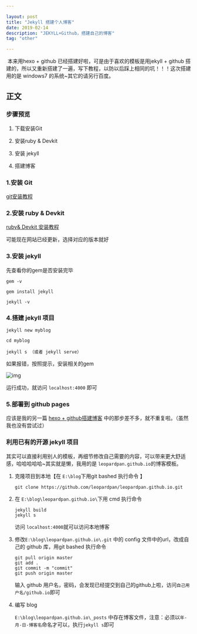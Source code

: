 ```yaml
---

layout: post
title: "Jekyll 搭建个人博客"
date: 2019-02-14 
description: "JEKYLL+Github，搭建自己的博客"
tag: "other"

---
```


​	本来用hexo + github 已经搭建好啦，可是由于喜欢的模板是用jekyll + github 搭建的，所以又重新搭建了一遍，写下教程，以防以后踩上相同的坑！！！这次搭建用的是 windows7 的系统~其它的请另行百度。

##  正文

### 步骤预览

1. 下载安装Git

2. 安装ruby & Devkit

3. 安装 jekyll 

4. 搭建博客

   

### 1.安装 Git

[git安装教程](https://blog.csdn.net/monica1_1/article/details/80886048)

### 2.安装 ruby & Devkit

[ruby& Devkit 安装教程](https://jingyan.baidu.com/article/48b558e33558ac7f38c09aee.html)

可能现在网站已经更新，选择对应的版本就好

### 3.安装 jekyll

先查看你的gem是否安装完毕

```
gem -v

gem install jekyll

jekyll -v

```



### 4.搭建 jekyll 项目

```
jekyll new myblog

cd myblog

jekyll s （或者 jekyll serve）
```



如果报错，按照提示，安装相关的gem

![img](https://upload-images.jianshu.io/upload_images/1195023-b36b8899925c4601.png?imageMogr2/auto-orient/strip%7CimageView2/2/w/571)

运行成功，就访问 `localhost:4000` 即可

### 5.部署到 github pages 

应该是我的另一篇 [hexo + github搭建博客](https://cherryxiu.github.io/2019/02/HEXO%E6%90%AD%E5%BB%BA%E4%B8%AA%E4%BA%BA%E5%8D%9A%E5%AE%A2/) 中的那步差不多，就不重复啦。（虽然我也没有尝试过）

### 利用已有的开源 jekyll 项目

​    其实可以直接利用别人的模板，再细节修改自己需要的内容，可以带来更大舒适感，哈哈哈哈哈~其实就是懒，我用的是 `leopardpan.github.io`的博客模板。

1. 克隆项目到本地【在 `E:\blog`下用git bashed 执行命令 】

   ```
   git clone https://github.com/leopardpan/leopardpan.github.io.git
   ```

2. 在 `E:\blog\leopardpan.github.io\`下用 cmd 执行命令

   ```
   jekyll build
   jekyll s
   ```

   访问 `localhost:4000`就可以访问本地博客

3. 修改`E:\blog\leopardpan.github.io\.git` 中的 config 文件中的url，改成自己的 github 库，用git bashed 执行命令

   ```
   git pull origin master
   git add .
   git commit -m "commit"
   git push origin master
   ```

   输入 github 用户名，密码，会发现已经提交到自己的github上啦，访问`自己用户名/github.io`即可

4. 编写 blog

   `E:\blog\leopardpan.github.io\_posts` 中存在博客文件，注意：必须以`年-月-日-博客名`命名才可以，执行`jekyll s`即可